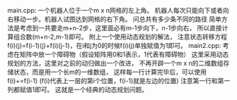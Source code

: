 main.cpp:
一个机器人位于一个m x n网格的左上角。
机器人每次只能向下或者向右移动一步。机器人试图达到网格的右下角。
问总共有多少条不同的路径
简单方法是考虑到一共要走m+n-2步，这里面必有m-1步向下，n-1步向右，
所以直接计算组合数(m+n-2,m-1)即可。
附上一个使用动态规划的解法，
注意状态转移方程f(i)(j)=f(i-1)(j)+f(i)(j-1)，在i和j为0的时候f(i)(j)单独赋值为1即可。
main2.cpp:
考虑在矩阵中放一个障碍物（假设矩阵用0和1表示，1代表有障碍物）
这里采用动态规划的方法，这里对之前的动归做出一个改进，
不再开辟一个m x n的二维数组存储状态，而是用一个长m的一维数组，
这样每一行计算完毕后，可以使用f(i)+=f(i-1) (f(i)代表上一层的第i个位置，f(i-1)就是左边的位置)
注意第一行和第一列都赋值1即可。
这就是一个经典的动态规划问题。
